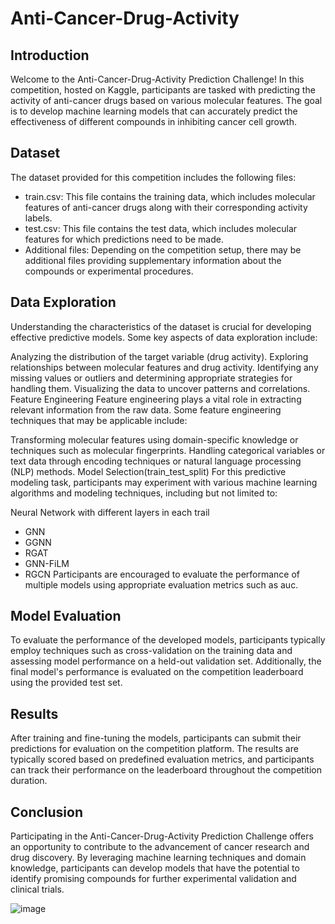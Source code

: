 # Anti-Cancer-Drug-Activity
## Introduction
Welcome to the Anti-Cancer-Drug-Activity Prediction Challenge! In this competition, hosted on Kaggle, participants are tasked with predicting the activity of anti-cancer drugs based on various molecular features. The goal is to develop machine learning models that can accurately predict the effectiveness of different compounds in inhibiting cancer cell growth.

## Dataset
The dataset provided for this competition includes the following files:

* train.csv: This file contains the training data, which includes molecular features of anti-cancer drugs along with their corresponding activity labels.
* test.csv: This file contains the test data, which includes molecular features for which predictions need to be made.
* Additional files: Depending on the competition setup, there may be additional files providing supplementary information about the compounds or experimental procedures.
  
## Data Exploration
Understanding the characteristics of the dataset is crucial for developing effective predictive models. Some key aspects of data exploration include:

Analyzing the distribution of the target variable (drug activity).
Exploring relationships between molecular features and drug activity.
Identifying any missing values or outliers and determining appropriate strategies for handling them.
Visualizing the data to uncover patterns and correlations.
Feature Engineering
Feature engineering plays a vital role in extracting relevant information from the raw data. Some feature engineering techniques that may be applicable include:

Transforming molecular features using domain-specific knowledge or techniques such as molecular fingerprints.
Handling categorical variables or text data through encoding techniques or natural language processing (NLP) methods.
Model Selection(train_test_split)
For this predictive modeling task, participants may experiment with various machine learning algorithms and modeling techniques, including but not limited to:

Neural Network with different layers in each trail
* GNN
* GGNN
* RGAT
* GNN-FiLM
* RGCN
Participants are encouraged to evaluate the performance of multiple models using appropriate evaluation metrics such as auc.

## Model Evaluation
To evaluate the performance of the developed models, participants typically employ techniques such as cross-validation on the training data and assessing model performance on a held-out validation set. Additionally, the final model's performance is evaluated on the competition leaderboard using the provided test set.

## Results
After training and fine-tuning the models, participants can submit their predictions for evaluation on the competition platform. The results are typically scored based on predefined evaluation metrics, and participants can track their performance on the leaderboard throughout the competition duration.

## Conclusion
Participating in the Anti-Cancer-Drug-Activity Prediction Challenge offers an opportunity to contribute to the advancement of cancer research and drug discovery. By leveraging machine learning techniques and domain knowledge, participants can develop models that have the potential to identify promising compounds for further experimental validation and clinical trials.


![image](https://github.com/AyaAHabiba/Anti-Cancer-Drug-Activity/assets/100422522/f003ce72-e165-4084-9890-50f7d9ab8751)
